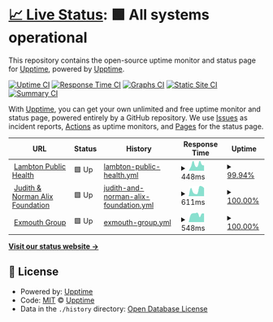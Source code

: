 # [📈 Live Status](https://uptime.tmrrwinc.com): <!--live status--> **🟩 All systems operational**

This repository contains the open-source uptime monitor and status page for [Upptime](https://upptime.js.org), powered by [Upptime](https://github.com/upptime/upptime).

[![Uptime CI](https://github.com/TMRRWinc/status/workflows/Uptime%20CI/badge.svg)](https://github.com/TMRRWinc/status/actions?query=workflow%3A%22Uptime+CI%22)
[![Response Time CI](https://github.com/TMRRWinc/status/workflows/Response%20Time%20CI/badge.svg)](https://github.com/TMRRWinc/status/actions?query=workflow%3A%22Response+Time+CI%22)
[![Graphs CI](https://github.com/TMRRWinc/status/workflows/Graphs%20CI/badge.svg)](https://github.com/TMRRWinc/status/actions?query=workflow%3A%22Graphs+CI%22)
[![Static Site CI](https://github.com/TMRRWinc/status/workflows/Static%20Site%20CI/badge.svg)](https://github.com/TMRRWinc/status/actions?query=workflow%3A%22Static+Site+CI%22)
[![Summary CI](https://github.com/TMRRWinc/status/workflows/Summary%20CI/badge.svg)](https://github.com/TMRRWinc/status/actions?query=workflow%3A%22Summary+CI%22)

With [Upptime](https://upptime.js.org), you can get your own unlimited and free uptime monitor and status page, powered entirely by a GitHub repository. We use [Issues](https://github.com/upptime/upptime/issues) as incident reports, [Actions](https://github.com/TMRRWinc/status/actions) as uptime monitors, and [Pages](https://uptime.tmrrwinc.com) for the status page.

<!--start: status pages-->
<!-- This summary is generated by Upptime (https://github.com/upptime/upptime) -->
<!-- Do not edit this manually, your changes will be overwritten -->
<!-- prettier-ignore -->
| URL | Status | History | Response Time | Uptime |
| --- | ------ | ------- | ------------- | ------ |
| <img alt="" src="https://icons.duckduckgo.com/ip3/lambtonpublichealth.ca.ico" height="13"> [Lambton Public Health](https://lambtonpublichealth.ca) | 🟩 Up | [lambton-public-health.yml](https://github.com/TMRRWinc/status/commits/HEAD/history/lambton-public-health.yml) | <details><summary><img alt="Response time graph" src="./graphs/lambton-public-health/response-time-week.png" height="20"> 448ms</summary><br><a href="https://uptime.tmrrwinc.com/history/lambton-public-health"><img alt="Response time 1313" src="https://img.shields.io/endpoint?url=https%3A%2F%2Fraw.githubusercontent.com%2FTMRRWinc%2Fstatus%2FHEAD%2Fapi%2Flambton-public-health%2Fresponse-time.json"></a><br><a href="https://uptime.tmrrwinc.com/history/lambton-public-health"><img alt="24-hour response time 502" src="https://img.shields.io/endpoint?url=https%3A%2F%2Fraw.githubusercontent.com%2FTMRRWinc%2Fstatus%2FHEAD%2Fapi%2Flambton-public-health%2Fresponse-time-day.json"></a><br><a href="https://uptime.tmrrwinc.com/history/lambton-public-health"><img alt="7-day response time 448" src="https://img.shields.io/endpoint?url=https%3A%2F%2Fraw.githubusercontent.com%2FTMRRWinc%2Fstatus%2FHEAD%2Fapi%2Flambton-public-health%2Fresponse-time-week.json"></a><br><a href="https://uptime.tmrrwinc.com/history/lambton-public-health"><img alt="30-day response time 1682" src="https://img.shields.io/endpoint?url=https%3A%2F%2Fraw.githubusercontent.com%2FTMRRWinc%2Fstatus%2FHEAD%2Fapi%2Flambton-public-health%2Fresponse-time-month.json"></a><br><a href="https://uptime.tmrrwinc.com/history/lambton-public-health"><img alt="1-year response time 1313" src="https://img.shields.io/endpoint?url=https%3A%2F%2Fraw.githubusercontent.com%2FTMRRWinc%2Fstatus%2FHEAD%2Fapi%2Flambton-public-health%2Fresponse-time-year.json"></a></details> | <details><summary><a href="https://uptime.tmrrwinc.com/history/lambton-public-health">99.94%</a></summary><a href="https://uptime.tmrrwinc.com/history/lambton-public-health"><img alt="All-time uptime 97.55%" src="https://img.shields.io/endpoint?url=https%3A%2F%2Fraw.githubusercontent.com%2FTMRRWinc%2Fstatus%2FHEAD%2Fapi%2Flambton-public-health%2Fuptime.json"></a><br><a href="https://uptime.tmrrwinc.com/history/lambton-public-health"><img alt="24-hour uptime 99.57%" src="https://img.shields.io/endpoint?url=https%3A%2F%2Fraw.githubusercontent.com%2FTMRRWinc%2Fstatus%2FHEAD%2Fapi%2Flambton-public-health%2Fuptime-day.json"></a><br><a href="https://uptime.tmrrwinc.com/history/lambton-public-health"><img alt="7-day uptime 99.94%" src="https://img.shields.io/endpoint?url=https%3A%2F%2Fraw.githubusercontent.com%2FTMRRWinc%2Fstatus%2FHEAD%2Fapi%2Flambton-public-health%2Fuptime-week.json"></a><br><a href="https://uptime.tmrrwinc.com/history/lambton-public-health"><img alt="30-day uptime 99.93%" src="https://img.shields.io/endpoint?url=https%3A%2F%2Fraw.githubusercontent.com%2FTMRRWinc%2Fstatus%2FHEAD%2Fapi%2Flambton-public-health%2Fuptime-month.json"></a><br><a href="https://uptime.tmrrwinc.com/history/lambton-public-health"><img alt="1-year uptime 97.55%" src="https://img.shields.io/endpoint?url=https%3A%2F%2Fraw.githubusercontent.com%2FTMRRWinc%2Fstatus%2FHEAD%2Fapi%2Flambton-public-health%2Fuptime-year.json"></a></details>
| <img alt="" src="https://icons.duckduckgo.com/ip3/jnaf.ca.ico" height="13"> [Judith & Norman Alix Foundation](https://jnaf.ca) | 🟩 Up | [judith-and-norman-alix-foundation.yml](https://github.com/TMRRWinc/status/commits/HEAD/history/judith-and-norman-alix-foundation.yml) | <details><summary><img alt="Response time graph" src="./graphs/judith-and-norman-alix-foundation/response-time-week.png" height="20"> 611ms</summary><br><a href="https://uptime.tmrrwinc.com/history/judith-and-norman-alix-foundation"><img alt="Response time 685" src="https://img.shields.io/endpoint?url=https%3A%2F%2Fraw.githubusercontent.com%2FTMRRWinc%2Fstatus%2FHEAD%2Fapi%2Fjudith-and-norman-alix-foundation%2Fresponse-time.json"></a><br><a href="https://uptime.tmrrwinc.com/history/judith-and-norman-alix-foundation"><img alt="24-hour response time 787" src="https://img.shields.io/endpoint?url=https%3A%2F%2Fraw.githubusercontent.com%2FTMRRWinc%2Fstatus%2FHEAD%2Fapi%2Fjudith-and-norman-alix-foundation%2Fresponse-time-day.json"></a><br><a href="https://uptime.tmrrwinc.com/history/judith-and-norman-alix-foundation"><img alt="7-day response time 611" src="https://img.shields.io/endpoint?url=https%3A%2F%2Fraw.githubusercontent.com%2FTMRRWinc%2Fstatus%2FHEAD%2Fapi%2Fjudith-and-norman-alix-foundation%2Fresponse-time-week.json"></a><br><a href="https://uptime.tmrrwinc.com/history/judith-and-norman-alix-foundation"><img alt="30-day response time 634" src="https://img.shields.io/endpoint?url=https%3A%2F%2Fraw.githubusercontent.com%2FTMRRWinc%2Fstatus%2FHEAD%2Fapi%2Fjudith-and-norman-alix-foundation%2Fresponse-time-month.json"></a><br><a href="https://uptime.tmrrwinc.com/history/judith-and-norman-alix-foundation"><img alt="1-year response time 685" src="https://img.shields.io/endpoint?url=https%3A%2F%2Fraw.githubusercontent.com%2FTMRRWinc%2Fstatus%2FHEAD%2Fapi%2Fjudith-and-norman-alix-foundation%2Fresponse-time-year.json"></a></details> | <details><summary><a href="https://uptime.tmrrwinc.com/history/judith-and-norman-alix-foundation">100.00%</a></summary><a href="https://uptime.tmrrwinc.com/history/judith-and-norman-alix-foundation"><img alt="All-time uptime 100.00%" src="https://img.shields.io/endpoint?url=https%3A%2F%2Fraw.githubusercontent.com%2FTMRRWinc%2Fstatus%2FHEAD%2Fapi%2Fjudith-and-norman-alix-foundation%2Fuptime.json"></a><br><a href="https://uptime.tmrrwinc.com/history/judith-and-norman-alix-foundation"><img alt="24-hour uptime 100.00%" src="https://img.shields.io/endpoint?url=https%3A%2F%2Fraw.githubusercontent.com%2FTMRRWinc%2Fstatus%2FHEAD%2Fapi%2Fjudith-and-norman-alix-foundation%2Fuptime-day.json"></a><br><a href="https://uptime.tmrrwinc.com/history/judith-and-norman-alix-foundation"><img alt="7-day uptime 100.00%" src="https://img.shields.io/endpoint?url=https%3A%2F%2Fraw.githubusercontent.com%2FTMRRWinc%2Fstatus%2FHEAD%2Fapi%2Fjudith-and-norman-alix-foundation%2Fuptime-week.json"></a><br><a href="https://uptime.tmrrwinc.com/history/judith-and-norman-alix-foundation"><img alt="30-day uptime 100.00%" src="https://img.shields.io/endpoint?url=https%3A%2F%2Fraw.githubusercontent.com%2FTMRRWinc%2Fstatus%2FHEAD%2Fapi%2Fjudith-and-norman-alix-foundation%2Fuptime-month.json"></a><br><a href="https://uptime.tmrrwinc.com/history/judith-and-norman-alix-foundation"><img alt="1-year uptime 100.00%" src="https://img.shields.io/endpoint?url=https%3A%2F%2Fraw.githubusercontent.com%2FTMRRWinc%2Fstatus%2FHEAD%2Fapi%2Fjudith-and-norman-alix-foundation%2Fuptime-year.json"></a></details>
| <img alt="" src="https://icons.duckduckgo.com/ip3/exmouthgroup.ca.ico" height="13"> [Exmouth Group](https://exmouthgroup.ca) | 🟩 Up | [exmouth-group.yml](https://github.com/TMRRWinc/status/commits/HEAD/history/exmouth-group.yml) | <details><summary><img alt="Response time graph" src="./graphs/exmouth-group/response-time-week.png" height="20"> 548ms</summary><br><a href="https://uptime.tmrrwinc.com/history/exmouth-group"><img alt="Response time 561" src="https://img.shields.io/endpoint?url=https%3A%2F%2Fraw.githubusercontent.com%2FTMRRWinc%2Fstatus%2FHEAD%2Fapi%2Fexmouth-group%2Fresponse-time.json"></a><br><a href="https://uptime.tmrrwinc.com/history/exmouth-group"><img alt="24-hour response time 581" src="https://img.shields.io/endpoint?url=https%3A%2F%2Fraw.githubusercontent.com%2FTMRRWinc%2Fstatus%2FHEAD%2Fapi%2Fexmouth-group%2Fresponse-time-day.json"></a><br><a href="https://uptime.tmrrwinc.com/history/exmouth-group"><img alt="7-day response time 548" src="https://img.shields.io/endpoint?url=https%3A%2F%2Fraw.githubusercontent.com%2FTMRRWinc%2Fstatus%2FHEAD%2Fapi%2Fexmouth-group%2Fresponse-time-week.json"></a><br><a href="https://uptime.tmrrwinc.com/history/exmouth-group"><img alt="30-day response time 570" src="https://img.shields.io/endpoint?url=https%3A%2F%2Fraw.githubusercontent.com%2FTMRRWinc%2Fstatus%2FHEAD%2Fapi%2Fexmouth-group%2Fresponse-time-month.json"></a><br><a href="https://uptime.tmrrwinc.com/history/exmouth-group"><img alt="1-year response time 561" src="https://img.shields.io/endpoint?url=https%3A%2F%2Fraw.githubusercontent.com%2FTMRRWinc%2Fstatus%2FHEAD%2Fapi%2Fexmouth-group%2Fresponse-time-year.json"></a></details> | <details><summary><a href="https://uptime.tmrrwinc.com/history/exmouth-group">100.00%</a></summary><a href="https://uptime.tmrrwinc.com/history/exmouth-group"><img alt="All-time uptime 100.00%" src="https://img.shields.io/endpoint?url=https%3A%2F%2Fraw.githubusercontent.com%2FTMRRWinc%2Fstatus%2FHEAD%2Fapi%2Fexmouth-group%2Fuptime.json"></a><br><a href="https://uptime.tmrrwinc.com/history/exmouth-group"><img alt="24-hour uptime 100.00%" src="https://img.shields.io/endpoint?url=https%3A%2F%2Fraw.githubusercontent.com%2FTMRRWinc%2Fstatus%2FHEAD%2Fapi%2Fexmouth-group%2Fuptime-day.json"></a><br><a href="https://uptime.tmrrwinc.com/history/exmouth-group"><img alt="7-day uptime 100.00%" src="https://img.shields.io/endpoint?url=https%3A%2F%2Fraw.githubusercontent.com%2FTMRRWinc%2Fstatus%2FHEAD%2Fapi%2Fexmouth-group%2Fuptime-week.json"></a><br><a href="https://uptime.tmrrwinc.com/history/exmouth-group"><img alt="30-day uptime 100.00%" src="https://img.shields.io/endpoint?url=https%3A%2F%2Fraw.githubusercontent.com%2FTMRRWinc%2Fstatus%2FHEAD%2Fapi%2Fexmouth-group%2Fuptime-month.json"></a><br><a href="https://uptime.tmrrwinc.com/history/exmouth-group"><img alt="1-year uptime 100.00%" src="https://img.shields.io/endpoint?url=https%3A%2F%2Fraw.githubusercontent.com%2FTMRRWinc%2Fstatus%2FHEAD%2Fapi%2Fexmouth-group%2Fuptime-year.json"></a></details>

<!--end: status pages-->

[**Visit our status website →**](https://uptime.tmrrwinc.com)

## 📄 License

- Powered by: [Upptime](https://github.com/upptime/upptime)
- Code: [MIT](./LICENSE) © [Upptime](https://upptime.js.org)
- Data in the `./history` directory: [Open Database License](https://opendatacommons.org/licenses/odbl/1-0/)

